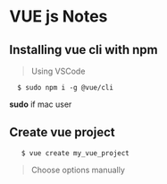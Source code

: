 # VUE js Notes 

## Installing vue cli with npm 
  > Using VSCode 
```
  $ sudo npm i -g @vue/cli   
```  
  **sudo** if mac user
   
## Create vue project
``` 
   $ vue create my_vue_project
```
  > Choose options manually
